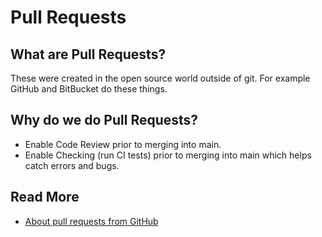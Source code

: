 # Pull Requests

## What are Pull Requests?

These were created in the open source world outside of git. For example GitHub and BitBucket do these things.

## Why do we do Pull Requests?

* Enable Code Review prior to merging into main.
* Enable Checking (run CI tests) prior to merging into main which helps catch errors and bugs.

## Read More

* [About pull requests from GitHub](https://docs.github.com/en/pull-requests/collaborating-with-pull-requests/proposing-changes-to-your-work-with-pull-requests/about-pull-requests)